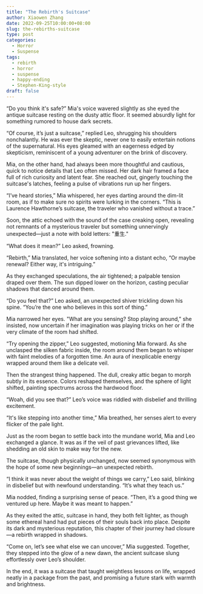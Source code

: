 ```yaml
---
title: "The Rebirth's Suitcase"
author: Xiaowen Zhang
date: 2022-09-25T10:00:00+08:00
slug: the-rebirths-suitcase
type: post
categories:
  - Horror
  - Suspense
tags:
  - rebirth
  - horror
  - suspense
  - happy-ending
  - Stephen-King-style
draft: false
---
```


“Do you think it's safe?” Mia's voice wavered slightly as she eyed the antique suitcase resting on the dusty attic floor. It seemed absurdly light for something rumored to house dark secrets.

“Of course, it’s just a suitcase,” replied Leo, shrugging his shoulders nonchalantly. He was ever the skeptic, never one to easily entertain notions of the supernatural. His eyes gleamed with an eagerness edged by skepticism, reminiscent of a young adventurer on the brink of discovery.

Mia, on the other hand, had always been more thoughtful and cautious, quick to notice details that Leo often missed. Her dark hair framed a face full of rich curiosity and latent fear. She reached out, gingerly touching the suitcase's latches, feeling a pulse of vibrations run up her fingers.

“I’ve heard stories,” Mia whispered, her eyes darting around the dim-lit room, as if to make sure no spirits were lurking in the corners. “This is Laurence Hawthorne’s suitcase, the traveler who vanished without a trace.”

Soon, the attic echoed with the sound of the case creaking open, revealing not remnants of a mysterious traveler but something unnervingly unexpected—just a note with bold letters: "重生."

“What does it mean?” Leo asked, frowning.

“Rebirth,” Mia translated, her voice softening into a distant echo, “Or maybe renewal? Either way, it's intriguing.”

As they exchanged speculations, the air tightened; a palpable tension draped over them. The sun dipped lower on the horizon, casting peculiar shadows that danced around them.

“Do you feel that?” Leo asked, an unexpected shiver trickling down his spine. “You’re the one who believes in this sort of thing.”

Mia narrowed her eyes. "What are you sensing? Stop playing around," she insisted, now uncertain if her imagination was playing tricks on her or if the very climate of the room had shifted.

“Try opening the zipper,” Leo suggested, motioning Mia forward. As she unclasped the silken fabric inside, the room around them began to whisper with faint melodies of a forgotten time. An aura of inexplicable energy wrapped around them like a delicate veil.

Then the strangest thing happened. The dull, creaky attic began to morph subtly in its essence. Colors reshaped themselves, and the sphere of light shifted, painting spectrums across the hardwood floor.

“Woah, did you see that?” Leo’s voice was riddled with disbelief and thrilling excitement.

“It's like stepping into another time,” Mia breathed, her senses alert to every flicker of the pale light.

Just as the room began to settle back into the mundane world, Mia and Leo exchanged a glance. It was as if the veil of past grievances lifted, like shedding an old skin to make way for the new.

The suitcase, though physically unchanged, now seemed synonymous with the hope of some new beginnings—an unexpected rebirth. 

“I think it was never about the weight of things we carry,” Leo said, blinking in disbelief but with newfound understanding. “It’s what they teach us.”

Mia nodded, finding a surprising sense of peace. “Then, it’s a good thing we ventured up here. Maybe it was meant to happen.”

As they exited the attic, suitcase in hand, they both felt lighter, as though some ethereal hand had put pieces of their souls back into place. Despite its dark and mysterious reputation, this chapter of their journey had closure—a rebirth wrapped in shadows. 

“Come on, let’s see what else we can uncover,” Mia suggested. Together, they stepped into the glow of a new dawn, the ancient suitcase slung effortlessly over Leo’s shoulder.

In the end, it was a suitcase that taught weightless lessons on life, wrapped neatly in a package from the past, and promising a future stark with warmth and brightness. 